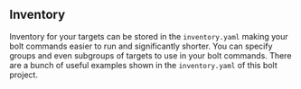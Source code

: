 ## Inventory

Inventory for your targets can be stored in the ```inventory.yaml``` making your bolt commands easier to run and significantly shorter. You can specify groups and even subgroups of targets to use in your bolt commands. There are a bunch of useful examples shown in the ```inventory.yaml``` of this bolt project.